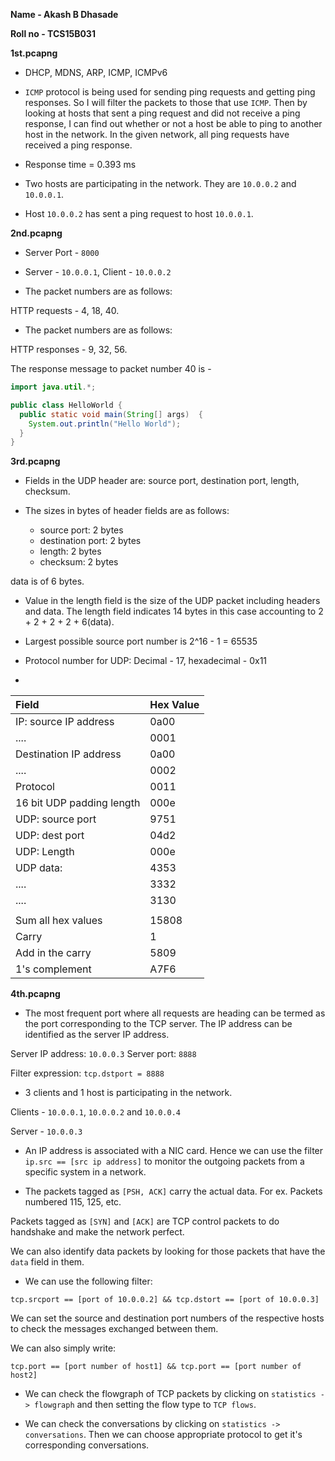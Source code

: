 **Name - Akash B Dhasade**

**Roll no - TCS15B031**

**1st.pcapng**

  - DHCP, MDNS, ARP, ICMP, ICMPv6


  - `ICMP` protocol is being used for sending ping requests and getting ping responses. So I will filter the packets to those that use `ICMP`. Then by looking at hosts that sent a ping request and did not receive a ping response, I can find out whether or not a host be able to ping to another host in the network. In the given network, all ping requests have received a ping response.


  - Response time = 0.393 ms


  - Two hosts are participating in the network. They are `10.0.0.2` and `10.0.0.1`.

  - Host `10.0.0.2` has sent a ping request to host `10.0.0.1`.

**2nd.pcapng**

  - Server Port - `8000`

  - Server - `10.0.0.1`, Client - `10.0.0.2`

  - The packet numbers are as follows:

  HTTP requests - 4, 18, 40.

  - The packet numbers are as follows:

  HTTP responses - 9, 32, 56.


  The response message to packet number 40 is -

  ```java
  import java.util.*;

  public class HelloWorld {
    public static void main(String[] args)  {
      System.out.println("Hello World");
    }
  }
  ```

**3rd.pcapng**

  - Fields in the UDP header are: source port, destination port, length, checksum.

  - The sizes in bytes of header fields are as follows:
    - source port: 2 bytes
    - destination port: 2 bytes
    - length: 2 bytes
    - checksum: 2 bytes

  data is of 6 bytes.

  - Value in the length field is the size of the UDP packet including headers and data. The length field indicates 14 bytes in this case accounting to 2 + 2 + 2 + 2 + 6(data).

  - Largest possible source port number is 2^16 - 1 = 65535

  - Protocol number for UDP: Decimal - 17, hexadecimal - 0x11

  -

| Field     | Hex Value     |
| :------------- | :------------- |
| IP: source IP address       | 0a00|
|....|0001      |
|Destination IP address| 0a00|
|....|0002|
|Protocol|0011|
|16 bit UDP padding length|000e|
|UDP: source port| 9751|
|UDP: dest port|04d2|
|UDP: Length|000e|
|UDP data: |4353|
|....|3332|
|....|3130|
|||
|Sum all hex values|15808|
|Carry|1|
|Add in the carry|5809|
|1's complement|A7F6|  

**4th.pcapng**

  - The most frequent port where all requests are heading can be termed as the port corresponding to the TCP server. The IP address can be identified as the server IP address.

  Server IP address: `10.0.0.3`
  Server port: `8888`

  Filter expression: `tcp.dstport = 8888`

  - 3 clients and 1 host is participating in the network.

  Clients - `10.0.0.1`, `10.0.0.2` and `10.0.0.4`

  Server - `10.0.0.3`

  - An IP address is associated with a NIC card. Hence we can use the filter `ip.src == [src ip address]` to monitor the outgoing packets from a specific system in a network.

  - The packets tagged as `[PSH, ACK]` carry the actual data. For ex. Packets numbered 115, 125, etc.

  Packets tagged as `[SYN]` and `[ACK]` are TCP control packets to do handshake and make the network perfect.

  We can also identify data packets by looking for those packets that have the `data` field in them.

  - We can use the following filter:

  `tcp.srcport == [port of 10.0.0.2] && tcp.dstort == [port of 10.0.0.3]`

  We can set the source and destination port numbers of the respective hosts to check the messages exchanged between them.

  We can also simply write:

  `tcp.port == [port number of host1] && tcp.port == [port number of host2]`

  - We can check the flowgraph of TCP packets by clicking on `statistics -> flowgraph` and then setting the flow type to `TCP flows`.

  - We can check the conversations by clicking on `statistics -> conversations`. Then we can choose appropriate protocol to get it's corresponding conversations.
